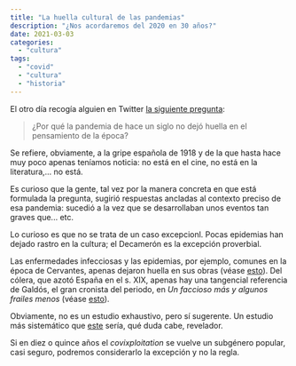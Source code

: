 ```yaml
---
title: "La huella cultural de las pandemias"
description: "¿Nos acordaremos del 2020 en 30 años?"
date: 2021-03-03
categories:
  - "cultura"
tags:
  - "covid"
  - "cultura"
  - "historia"
---
```


El otro día recogía alguien en Twitter [la siguiente pregunta](https://twitter.com/Suanzes/status/1366862659778469889):

> ¿Por qué la pandemia de hace un siglo no dejó huella en el pensamiento de la época?

Se refiere, obviamente, a la gripe española de 1918 y de la que hasta hace muy poco apenas teníamos noticia: no está en el cine, no está en la literatura,... no está.

Es curioso que la gente, tal vez por la manera concreta en que está formulada la pregunta, sugirió respuestas ancladas al contexto preciso de esa pandemia: sucedió a la vez que se desarrollaban unos eventos tan graves que... etc.

Lo curioso es que no se trata de un caso excepcionl. Pocas epidemias han dejado rastro en la cultura; el Decamerón es la excepción proverbial.

Las enfermedades infecciosas y las epidemias, por ejemplo, comunes en la época de Cervantes, apenas dejaron huella en sus obras (véase [esto](http://www.nodulo.org/ec/2020/n191p04.htm)). Del cólera, que azotó España en el s. XIX, apenas hay una tangencial referencia de Galdós, el gran cronista del periodo, en _Un faccioso más y algunos frailes menos_ (véase [esto](https://mdc.ulpgc.es/utils/getfile/collection/galdosianos/id/810/filename/838.pdf)).

Obviamente, no es un estudio exhaustivo, pero sí sugerente. Un estudio más sistemático que [este](https://books.google.com/ngrams/graph?content=peste%2C+c%C3%B3lera&year_start=1800&year_end=2019&corpus=10&smoothing=3&direct_url=t1%3B%2Cpeste%3B%2Cc0%3B.t1%3B%2Cc%C3%B3lera%3B%2Cc0) sería, qué duda cabe, revelador.

Si en diez o quince años el _covixploitation_ se vuelve un subgénero popular, casi seguro, podremos considerarlo la excepción y no la regla.
